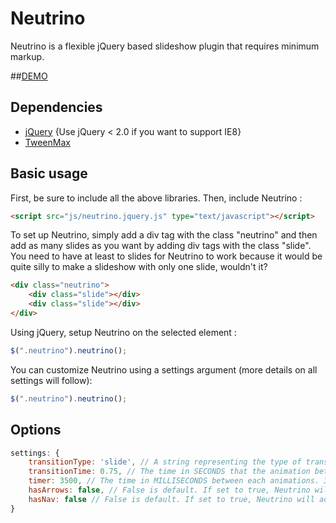 Neutrino
========
Neutrino is a flexible jQuery based slideshow plugin that requires minimum markup.

##[DEMO](http://lagrangemtl.github.io/neutrino/)

Dependencies
------------
- [jQuery](http://jquery.com) {Use jQuery < 2.0 if you want to support IE8}
- [TweenMax](http://www.greensock.com/gsap-js/)


Basic usage
-----------

First, be sure to include all the above libraries. Then, include Neutrino :
````html
<script src="js/neutrino.jquery.js" type="text/javascript"></script>
````

To set up Neutrino, simply add a div tag with the class "neutrino" and then add as many slides as you want by
adding div tags with the class "slide". You need to have at least to slides for Neutrino to work because it 
would be quite silly to make a slideshow with only one slide, wouldn't it?
````html
<div class="neutrino">
	<div class="slide"></div>
	<div class="slide"></div>
</div>
````

Using jQuery, setup Neutrino on the selected element :
````js
$(".neutrino").neutrino();
````

You can customize Neutrino using a settings argument (more details on all settings will follow):
````js
$(".neutrino").neutrino();
````

Options
-------
````js
settings: {
	transitionType: 'slide', // A string representing the type of transition, currently, only 'slide' is supported.
	transitionTime: 0.75, // The time in SECONDS that the animation between each slides will take.
	timer: 3500, // The time in MILLISECONDS between each animations. 3500 is default. If set to 0, there will not be a timed loop.
	hasArrows: false, // False is default. If set to true, Neutrino will add arrows on each sides of the slideshow.
	hasNav: false // False is default. If set to true, Neutrino will add a navigation (button styled list) at the bottom of the slideshow.
}
````
